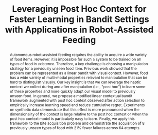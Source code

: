 ---
layout: pub
title: Leveraging Post Hoc Context for Faster Learning in Bandit Settings with Applications in Robot-Assisted Feeding
authors: <b>Ethan K. Gordon</b>, Sumegh Roychowdhury, Tapomayukh Bhattacharjee, Kevin Jamieson, and Siddhartha S. Srinivasa
image: /images/2021_06_icra.png
conf: International Conference on Robotics and Automation (ICRA)
year: 2021
loc: Xi'an, China
pdf: https://arxiv.org/abs/2011.02604
video: https://www.youtube.com/watch?v=GNvIcPV0Wrs
abstract: >-
  Autonomous robot-assisted feeding requires the ability to acquire a wide variety of food items. However, it is impossible for such a system to be trained on all types of food in existence. Therefore, a key challenge is choosing a manipulation strategy for a previously unseen food item. Previous work showed that the problem can be represented as a linear bandit with visual context. However, food has a wide variety of multi-modal properties relevant to manipulation that can be hard to distinguish visually. Our key insight is that we can leverage the haptic context we collect during and after manipulation (i.e., "post hoc") to learn some of these properties and more quickly adapt our visual model to previously unseen food. In general, we propose a modified linear contextual bandit framework augmented with post hoc context observed after action selection to empirically increase learning speed and reduce cumulative regret. Experiments on synthetic data demonstrate that this effect is more pronounced when the dimensionality of the context is large relative to the post hoc context or when the post hoc context model is particularly easy to learn. Finally, we apply this framework to the bite acquisition problem and demonstrate the acquisition of 8 previously unseen types of food with 21% fewer failures across 64 attempts. 
---
